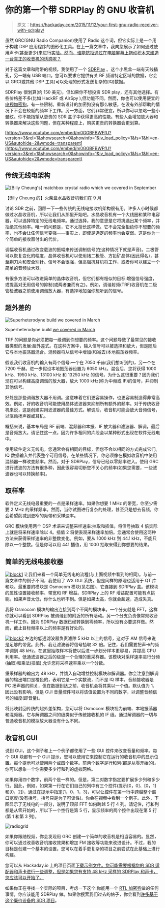 # 你的第一个带 SDRPlay 的 GNU 收音机

> 原文：<https://hackaday.com/2015/11/12/your-first-gnu-radio-receiver-with-sdrplay/>

虽然 GRC(GNU Radio Companion)使用了 Radio 这个词，但它实际上是一个用于构建 DSP 应用程序的图形化工具。在上一篇文章中，我向您展示了如何通过使用声卡(甚至更少)来进行[实验。然而，谁能抗拒通过在电脑屏幕上拖动积木来建造一台真正的收音机的诱惑呢？](http://hackaday.com/?p=175516)

对于这篇文章和附带的视频，我使用了一个 [SDRPlay](http://hackaday.com/2015/09/25/mid-price-hardware-gets-serious-about-software-defined-radio/) 。这个小黑盒一端有天线插孔，另一端有 USB 端口。您可以要求它提供有关 RF 频谱特定区域的数据，它会以 GRC(或其他 DSP 工具)可以处理的形式发送复杂的(IQ)数据。

SDRPlay 很划算(约 150 美元)，但如果你不想投资 SDR play，还有其他选择。有些价格差不多(比如 HackRF 或 AirSpy ),但功能不同。然而，你也可以使用便宜的[电视加密狗](http://hackaday.com/2012/04/13/those-usb-tv-tuners-used-for-sdr-can-also-grab-gps-data/)，有一些限制。重新设计的加密狗没有那么敏感，在没有外部帮助的情况下不会在较低的频率下工作。另一方面，它们非常便宜，所以你可以忽略一些小皱纹。你不能指望从更贵的 SDR 盒子中获得更高的性能。有些人会增加放大器和转换器来解决这些问题，但在某种程度上，购买更贵的转换器会更划算。

 [https://www.youtube.com/embed/m0GGBFBWFfU?version=3&rel=1&showsearch=0&showinfo=1&iv_load_policy=1&fs=1&hl=en-US&autohide=2&wmode=transparent](https://www.youtube.com/embed/m0GGBFBWFfU?version=3&rel=1&showsearch=0&showinfo=1&iv_load_policy=1&fs=1&hl=en-US&autohide=2&wmode=transparent)



## 传统无线电架构

![[Billy Cheung's] matchbox crystal radio which we covered in September](img/dda37658c796876a96400ec9dc135b4f.png)

【Billy Cheung 的】火柴盒水晶收音机我们在 9 月

讨论 SDR 之前，回顾一下一些传统的无线电接收机架构很有用。许多人小时候都做过水晶收音机，所以让我们从那里开始吧。水晶收音机有一个大线圈和某种电容器，可以选择特定的无线电频率。通过选择，我的意思是它将挑选出某个频率，并拒绝其他频率。唯一的问题是，它不太擅长这样做。它不会完全拒绝你不想要的频率，也不会让任何信号变强——事实上，即使是选定的频率也会变弱。这是你为一个简单的接收器付出的代价。

调幅收音机通过改变载波的振幅来传送调制信号(在这种情况下就是声音)。二极管可以恢复变化的幅度，晶体收音机可以使用锗二极管、方铅矿晶体(因此得名)，甚至剃刀片和安全别针。信号不会很强，但高阻抗耳机将工作，或者你可以建立一个简单的音频放大器。

有很多方法可以改进简单的晶体收音机，但它们都有相似的目标:增强信号强度，或提高对无用信号的抑制(或两者兼而有之)。例如，调谐射频(TRF)收音机在二极管检波器之前使用调谐放大器，有选择地加强你想听到的信号。

## 超外差的

![Superheterodyne build we covered in March](img/81989a4d8126aa7a325047605b4493cb.png)

Superheterodyne build [we covered in March](http://hackaday.com/2015/03/08/simple-superheterodyne-sw-receiver-harks-back-almost-100-years/)

TRF 的问题是你必须把每一级调到你想要的频率。这个问题导致了最常见的接收器类型的发展:超外差式。在这种方案中，输入信号可以被选择和放大，但是随后它与本地振荡器混合。混频器将从信号中增加(和减去)本地振荡器频率。

假设我们收音机的输入有两个信号:一个在 7050 千赫(我们想听到的)，另一个在 7200 千赫。进一步假设本地振荡器设置为 6050 kHz。混合后，您将获得 1000 kHz、1950 kHz、13100 kHz 和 13250 kHz 的信号。为什么这很重要？因为我们现在可以构建高度调谐的放大器，放大 1000 kHz(称为中频或 IF)的信号，并抑制其他信号。

好处是那些调谐放大器不用调。这意味着它们更容易操作，也更容易制造得非常高效。例如，好的收音机可能使用晶体滤波器来抑制所有额外的频率。对于传统收音机来说，这是创建实用滤波器的最佳方式。解调后，收音机可能会放大音频信号，以驱动扬声器或耳机。

概括来说，基本布局是 RF 前端、混频器和本振、IF 放大器和滤波器、解调，最后是音频放大。请记住这一点，因为许多相同的片段会以某种形式出现在软件无线电中。

使用软件定义无线电，您通常会有相同的目标，但您不会以相同的方式完成它们。IQ 数据输入并代表整个可用信号。在某些情况下，你必须像在模拟收音机中使用混频器一样改变频率。然而，对于 SDRPlay，信号已经以零频率进入。使用 GRC 进行滤波的方法有很多种，因此很容易切断您不关心的频率(如果您需要，一些滤波器也可以转换频率)。

## 取样率

软件定义无线电最重要的一点是采样速率。如果你想要 1 MHz 的带宽，你至少需要 2 MHz 的采样频率。然而，当你试图进行复杂的处理，甚至只是想去音频，你会希望削减到更窄的频带和采样速率。

GRC 模块使用两个 DSP 术语来调整采样速率:抽取和插值。将信号抽取 4 倍实际上就是将采样速率除以 4。插值 2 将使表观采样速率加倍。您通常会使用这两种方法来获得采样速率的非整数变化。例如，要从 1000 kHz 到 44.1 kHz，不能只除以一个整数。但是你可以用 441 插值，用 1000 抽取来得到你想要的结果。

## 简单的无线电接收器

[![block1](img/e018d7a364410ef62254f79696d1273a.png)](https://hackaday.com/wp-content/uploads/2015/10/block1.png) 让我们来看一个简单无线电的流程(与上面视频中看到的相同)。与前一篇文章中的例子不同，我使用了 WX GUI 系统，但是同样的原理也适用于 QT 库和块。最重要的模块是 Osmocom 模块(见右图)，它连接到 SDRPlay 盒。该模块的属性设置接收频率、带宽和 RF 增益。SDRPlay 上的 RF 增益配置可能有点挑剔。如果声音太低，你什么也听不到。但是如果太高，你就会超速，造成失真。

我将 Osmocom 模块的输出连接到两个不同的模块串。一个分支就是 FFT，这样你就可以看到 SDRPlay 被调谐到的附近的所有活动。另一个分支负责像常规收音机一样工作。因为 SDRPlay 数据已经转换到零频率，所以没有必要这样做。然而，截止目标频率以上的频率是有好处的。

[![block2](img/d5bd2c7768c992a4b44f29b352745508.png)](https://hackaday.com/wp-content/uploads/2015/10/block2.png) 左边的低通滤波器负责滤除 5 kHz 以上的信号，这对于 AM 信号来说是足够的带宽。此外，我让滤波器将信号抽取 32 倍。记住，我们需要把声卡的频率调到 48 kHz。在这里抽取样本将使以后进一步划分样本更容易，并提高 CPU 利用率。低通滤波器之后的级是一个合理的重采样器。该模块对采样速率进行分频(抽取)和乘法(插值),允许您将采样速率乘以一个分数。

重采样器的输出为 48 kHz，并馈入自动增益控制模块和解调器。你会注意到解调器的输出端口是橙色的，表明它是一个实数流，而不是 IQ 样本。音频接收器是 PC 扬声器的网关，但在数据到达之前，收音机会将其乘以一个值。默认值为 1，因此没有影响，但是 GUI 音量控件可以将该值设置为不同的数字，以调整音频信号的幅度(即音量)。

将此映射回传统的超外差架构，您可以将 Osmocom 模块视为前端、本地振荡器和混频器。它与解调器之间的级类似于传统接收机的 IF 级。通过解调器的一切与普通收音机的模拟放大器没有什么不同。

## 收音机 GUI

说到 GUI，这个例子和上一个例子都使用了一些 GUI 控件来改变音量和频率。每个 GUI 块都有一个 GUI 提示，您可以使用它来控制它在运行的收音机中的显示位置。每个提示可以使用两个或四个数字。前两个数字是行和列(都是从零开始的)。你可以想象一个你需要多少行和列的虚拟网格。

如果你用四个数字，前两个是一样的。但是，第二对数字指定要扩展多少列和多少行。因此，例如，如果第一行在它们自己的列中有三个控件(提示[0，0]、[0，1]和[0，2])，通过在提示中指定[1，0，1，3]，可以让控件在第一行中跨越整个窗口宽度(没有括号，括号只是为了可读性)。你会在视频中看到一个例子。此外，下图显示了无线电的一部分，说明了顶部 FFT 如何跨越 5 行 4 列。请记住，行和列都是从零开始的，所以下一个空行是第 5 行，显示频率的两个控件出现在第 5 行(第 1 和第 3 列)。

![radiogrid](img/f30ff5faa2e989c16a6331fa7898a0b7.png)

如果你跟随视频，你会发现用 GRC 创建一个简单的收音机是相当容易的。显然，你可以通过改善收音机接收效果和增加 FM 接收等功能来改进设计。不过，我的目标是创建一个基本的设置，您可以在着手更复杂的项目之前尝试在此基础上进行构建。

您可以从 Hackaday.io 上的项目页面[下载示例文件。您可能需要根据您的 SDR 适配器和声卡进行一些调整，但是如果您有支持 48 kHz 采样的 SDRPlay 和声卡，您应该可以开始了。](https://hackaday.io/project/8277-gnu-radio-examples)

如果你正在寻找一个实际的项目，考虑一下这个:你能用一个 [RTL 加密狗](http://hackaday.com/2013/01/12/listening-in-on-weather-balloons-with-rtl-sdr/)做的任何事情，你应该能用 SDRPlay 做。如果你搜索我们过去的帖子，你会看到[许多基于这个廉价设备的 SDR 项目](http://hackaday.com/2013/09/09/an-rtl-sdr-spectrum-analyzer/)。